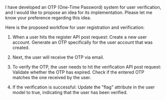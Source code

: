 I have developed an OTP (One-Time Password) system for user verification, and I would like to propose an idea for its implementation. Please let me know your preference regarding this idea.

Here is the proposed workflow for user registration and verification:

1. When a user hits the register API post request:
   Create a new user account.
   Generate an OTP specifically for the user account that was created.

2. Next, the user will receive the OTP via email.

3. To verify the OTP, the user needs to hit the verification API post request:
   Validate whether the OTP has expired.
   Check if the entered OTP matches the one received by the user.

4. If the verification is successful:
   Update the "flag" attribute in the user model to true, indicating that the user has been verified.
